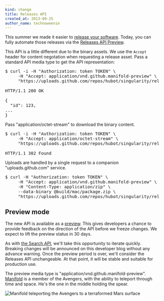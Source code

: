 ```yaml
---
kind: change
title: Releases API
created_at: 2013-09-25
author_name: technoweenie
---
```


This summer we made it easier to [release your software][blawg].  Today, you can fully automate those releases via the
[Releases API Preview][api].

This API is a little different due to the binary assets.  We use the `Accept` header for content negotation when requesting
a release asset.  Pass a standard API media type to get the API representation:

<pre class="terminal">
$ curl -i -H "Authorization: token TOKEN" \
     -H "Accept: application/vnd.github.manifold-preview" \
     "https://uploads.github.com/repos/hubot/singularity/releases/assets/123"

HTTP/1.1 200 OK

{
  "id": 123,
...
}
</pre>

Pass "application/octet-stream" to download the binary content.

<pre class="terminal">
$ curl -i -H "Authorization: token TOKEN" \
     -H "Accept: application/octet-stream" \
     "https://uploads.github.com/repos/hubot/singularity/releases/assets/123"

HTTP/1.1 302 Found
</pre>

Uploads are handled by a single request to a companion "uploads.github.com" service.

<pre class="terminal">
$ curl -H "Authorization: token TOKEN" \
     -H "Accept: application/vnd.github.manifold-preview" \
     -H "Content-Type: application/zip" \
     --data-binary @build/mac/package.zip \
     "https://uploads.github.com/repos/hubot/singularity/releases/123/assets?name=1.0.0-mac.zip"
</pre>

## Preview mode

The new API is available as a [preview][preview].  This gives developers a chance to provide feedback on the direction of
the API before we freeze changes.  We expect to lift the preview status in 30 days.

As with [the Search API][searchapi], we'll take this opportunity to iterate quickly.  Breaking changes will be announced
on this developer blog without any advance warning.  Once the preview period is over, we'll consider the Releases API unchangeable.
At that point, it will be stable and suitable for production use.

The preview media type is "application/vnd.github.manifold-preview".  [Manifold](http://en.wikipedia.org/wiki/Eden_Fesi) is
a member of the Avengers, with the ability to teleport through time and space.  He's the one in the middle holding the spear.

![Manifold teleporting the Avengers to a terraformed Mars surface](https://f.cloud.github.com/assets/21/1210628/ae8556fa-25fc-11e3-986d-0ab522271d43.png)

[blawg]: https://github.com/blog/1547-release-your-software
[api]: http://developer.github.com/v3/repos/releases/
[preview]: http://developer.github.com/v3/repos/releases/#preview-mode
[searchapi]: http://developer.github.com/changes/2013-07-19-preview-the-new-search-api/
